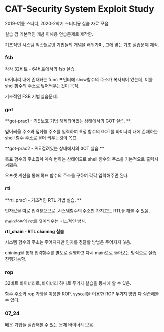 # CAT-Security System Exploit Study 
2019-여름 스터디, 2020-2학기 스터디용 실습 자료 모음

실습 겸 기본적인 개념 이해용 연습문제로 제작함. 

기초적인 시스템 익스플로잇 기법들의 개념을 배워가며, 그에 맞는 기초 실습문제 제작.

### fsb 

각각 32비트 - 64비트에서의 fsb 실습. 

바이너리 내에 존재하는 func 포인터에 show함수의 주소가 복사되어 있는데, 이를 shell함수의 주소로 덮어씌우는것이 목적. 

기초적인 FSB 기법 실습문제.  

### got

**got-prac1 - PIE 보호 기법 해제되어있는 상태에서의 GOT 실습. **

덮어씌울 주소와 덮어쓸 주소를 입력하여 특정 함수의 GOT를 바이너리 내에 존재하는 shell 함수 주소로 덮어 씌우는것이 목표

**got-prac2 - PIE 걸려있는 상태에서의 GOT 실습 **

목표 함수의 주소값이 계속 변하는 상태이므로 shell 함수의 주소를 기본적으로 출력시켜줬음.

오프셋 계산을 통해 목표 함수의 주소를 구하여 각각 입력해주면 된다. 

### rtl

**rtl_prac1 - 기초적인 RTL 기법 실습. **

인자값을 따로 입력받으므로 ,시스템함수의 주소만 가지고도 RTL을 해볼 수 있음. 

main함수의 ret를 덮어씌우는 기초적인 방식. 

**rtl_chain - RTL chaining 실습**

시스템 함수의 주소는 주어지지만 인자를 전달할 방법은 주어지지 않음. 

chining을 통해 입력함수를 별도로 실행하고 다시 main으로 돌아오는 방식으로 실습 진행가능함. 

### rop

32비트 바이너리로, 바이너리 하나로 두가지 실습을 동시에 할 수 있음.

함수 주소와 rop 가젯을 이용한 ROP, syscall을 이용한 ROP 두가지 방법 다 실습해볼 수 있다. 


### 07_24

배운 기법들 실습해볼 수 있는 문제 바이너리 모음  





